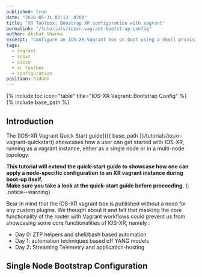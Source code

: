 ```yaml
---
published: true
date: "2016-05-31 02:13 -0700"
title: "XR Toolbox: Boostrap XR configuration with Vagrant"
permalink: "/tutorials/iosxr-vagrant-bootstrap-config"
author: Akshat Sharma
excerpt: "Configure an IOS-XR Vagrant box on boot using a Shell provisioner"
tags: 
  - vagrant
  - iosxr
  - cisco
  - xr toolbox
  - configuration
position: hidden
---
```


{% include toc icon="table" title="IOS-XR Vagrant: Bootstrap Config" %}
{% include base_path %}

## Introduction

The [IOS-XR Vagrant Quick Start guide]({{ base_path }}/tutorials/iosxr-vagrant-quickstart)
showcases how a user can get started with IOS-XR, running as a vagrant instance, either as a single node or in a multi-node topology.

**This tutorial will extend the quick-start guide to showcase how one can apply a node-specific configuration to an XR vagrant instance during boot-up itself.  
Make sure you take a look at the quick-start guide before proceeding.**
{: .notice--warning}

>
Bear in mind that the IOS-XR vagrant box is published without a need for any custom plugins.
We thought about it and felt that masking the core functionality of the router with Vagrant workflows could prevent us from showcasing some core functionalities of IOS-XR, namely :
>
* Day 0: ZTP helpers and shell/bash based automation
* Day 1: automation techniques based off YANG models
* Day 2: Streaming Telemetry and application-hosting 


## Single Node Bootstrap Configuration











